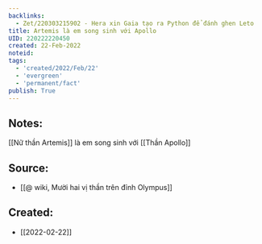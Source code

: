 ```yaml
---
backlinks:
  - Zet/220303215902 - Hera xin Gaia tạo ra Python để đánh ghen Leto
title: Artemis là em song sinh với Apollo
UID: 220222220450
created: 22-Feb-2022
noteid:
tags:
  - 'created/2022/Feb/22'
  - 'evergreen'
  - 'permanent/fact'
publish: True
---
```

## Notes:
[[Nữ thần Artemis]] là em song sinh với [[Thần Apollo]]

## Source:
- [[@ wiki, Mười hai vị thần trên đỉnh Olympus]]





## Created:
- [[2022-02-22]]
